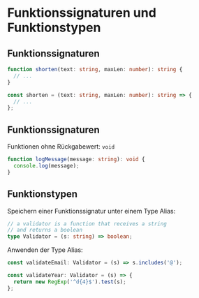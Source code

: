 # Funktionssignaturen und Funktionstypen

## Funktionssignaturen

```ts
function shorten(text: string, maxLen: number): string {
  // ...
}
```

```ts
const shorten = (text: string, maxLen: number): string => {
  // ...
};
```

## Funktionssignaturen

Funktionen ohne Rückgabewert: `void`

```ts
function logMessage(message: string): void {
  console.log(message);
}
```

## Funktionstypen

Speichern einer Funktionssignatur unter einem Type Alias:

```ts
// a validator is a function that receives a string
// and returns a boolean
type Validator = (s: string) => boolean;
```

Anwenden der Type Alias:

```ts
const validateEmail: Validator = (s) => s.includes('@');

const validateYear: Validator = (s) => {
  return new RegExp('^d{4}$').test(s);
};
```
